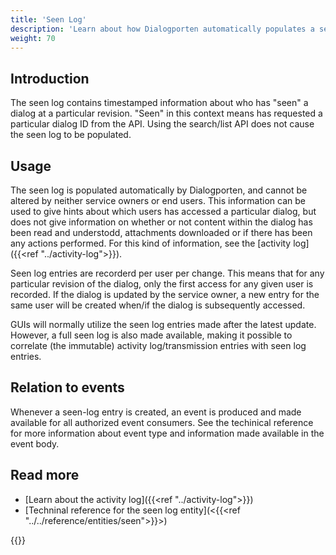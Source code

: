 ```yaml
---
title: 'Seen Log'
description: 'Learn about how Dialogporten automatically populates a seen log'
weight: 70
---
```


## Introduction

The seen log contains timestamped information about who has "seen" a dialog at a particular revision. "Seen" in this context means has requested a particular dialog ID from the API. Using the search/list API does not cause the seen log to be populated. 

## Usage

The seen log is populated automatically by Dialogporten, and cannot be altered by neither service owners or end users. This information can be used to give hints about which users has accessed a particular dialog, but does not give information on whether or not content within the dialog has been read and understodd, attachments downloaded or if there has been any actions performed. For this kind of information, see the [activity log]({{<ref "../activity-log">}}).

Seen log entries are recorderd per user per change. This means that for any particular revision of the dialog, only the first access for any given user is recorded. If the dialog is updated by the service owner, a new entry for the same user will be created when/if the dialog is subsequently accessed.

GUIs will normally utilize the seen log entries made after the latest update. However, a full seen log is also made available, making it possible to correlate (the immutable) activity log/transmission entries with seen log entries.

## Relation to events

Whenever a seen-log entry is created, an event is produced and made available for all authorized event consumers. See the techinical reference for more information about event type and information made available in the event body.

## Read more

* [Learn about the activity log]({{<ref "../activity-log">}})
* [Techninal reference for the seen log entity](<{{<ref "../../reference/entities/seen">}}>)

{{<children />}}

